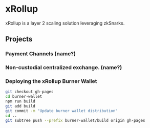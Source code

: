 # xRollup
xRollup is a layer 2 scaling solution leveraging zkSnarks.

## Projects
### Payment Channels (name?)

### Non-custodial centralized exchange. (name?)



### Deploying the xRollup Burner Wallet

```sh
git checkout gh-pages
cd burner-wallet
npm run build
git add build
git commit -m "Update burner wallet distribution"
cd ..
git subtree push --prefix burner-wallet/build origin gh-pages
```

